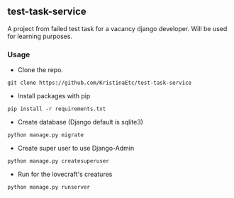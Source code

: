 ## test-task-service

A project from failed test task for a vacancy django developer. Will be used for learning purposes.

### Usage
* Clone the repo.
```git
git clone https://github.com/KristinaEtc/test-task-service
```
* Install packages with pip
```
pip install -r requirements.txt
```
* Create database (Django default is sqlite3)
```
python manage.py migrate
```
* Create super user to use Django-Admin
```
python manage.py createsuperuser
```
* Run for the lovecraft's creatures
```
python manage.py runserver
